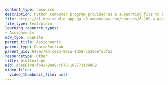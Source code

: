 ```yaml
---
content_type: resource
description: Python computer program provided as a supporting file to Lab 9.
file: https://ol-ocw-studio-app-qa.s3.amazonaws.com/courses/6-189-a-gentle-introduction-to-programming-using-python-january-iap-2008/dbe6614af6419849c578107771134d09_htmltext.py
file_type: text/plain
learning_resource_types:
- Assignments
ocw_type: OCWFile
parent_title: Assignments
parent_type: CourseSection
parent_uid: 647ec78d-ce25-991a-1d58-c5306ef23f53
resourcetype: Other
title: htmltext.py
uid: dbe6614a-f641-9849-c578-107771134d09
video_files:
  video_thumbnail_file: null
---
```

